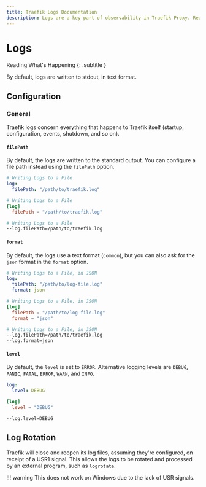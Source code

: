 ```yaml
---
title: Traefik Logs Documentation
description: Logs are a key part of observability in Traefik Proxy. Read the technical documentation to learn their configurations, rotations, and time zones.
---
```


# Logs

Reading What's Happening
{: .subtitle }

By default, logs are written to stdout, in text format.

## Configuration

### General

Traefik logs concern everything that happens to Traefik itself (startup, configuration, events, shutdown, and so on).

#### `filePath`

By default, the logs are written to the standard output.
You can configure a file path instead using the `filePath` option.

```yaml tab="File (YAML)"
# Writing Logs to a File
log:
  filePath: "/path/to/traefik.log"
```

```toml tab="File (TOML)"
# Writing Logs to a File
[log]
  filePath = "/path/to/traefik.log"
```

```bash tab="CLI"
# Writing Logs to a File
--log.filePath=/path/to/traefik.log
```

#### `format`

By default, the logs use a text format (`common`), but you can also ask for the `json` format in the `format` option.

```yaml tab="File (YAML)"
# Writing Logs to a File, in JSON
log:
  filePath: "/path/to/log-file.log"
  format: json
```

```toml tab="File (TOML)"
# Writing Logs to a File, in JSON
[log]
  filePath = "/path/to/log-file.log"
  format = "json"
```

```bash tab="CLI"
# Writing Logs to a File, in JSON
--log.filePath=/path/to/traefik.log
--log.format=json
```

#### `level`

By default, the `level` is set to `ERROR`. Alternative logging levels are `DEBUG`, `PANIC`, `FATAL`, `ERROR`, `WARN`, and `INFO`.

```yaml tab="File (YAML)"
log:
  level: DEBUG
```

```toml tab="File (TOML)"
[log]
  level = "DEBUG"
```

```bash tab="CLI"
--log.level=DEBUG
```

## Log Rotation

Traefik will close and reopen its log files, assuming they're configured, on receipt of a USR1 signal.
This allows the logs to be rotated and processed by an external program, such as `logrotate`.

!!! warning
    This does not work on Windows due to the lack of USR signals.
